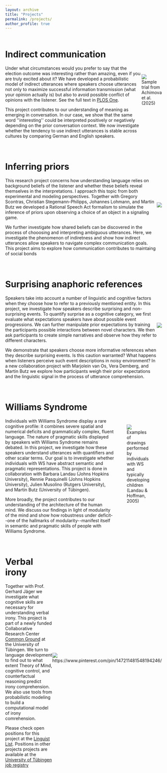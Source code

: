 ```yaml
---
layout: archive
title: "Projects"
permalink: /projects/
author_profile: true
---
```


<html>
  <head>
    <title>Anaphoric references project</title>
  </head>
  <style>
  .container {
  display: flex;
  align-items: center;
  justify-content: center;
  margin-top: 20px;
  margin-bottom: 20px;
}

img {
  max-width: 100%;
  max-height:100%;
}

.text {
  font-size: 14px;
  padding-left: 20px;
  padding-right: 20px;
  max-width: 650px;
  min-width: 650px;
  text-align: justify;
}
  </style>
  <body>
    <div class="container">
      <div class="text">
        <h1>Indirect communication</h1>
        <p> Under what circumstances would you prefer to say that the election outcome was interesting rather than amazing, even if you are truly excited about it? We have developed a probabilistic model of indirect utterances where speakers choose utterances not only to maximize successful information transmission (what your opinion actually is) but also to avoid possible conflict of opinions with the listener. See the full text in <a href="https://doi.org/10.1371/journal.pone.0323839">PLOS One</a>.
        </p>
        <p>This project contributes to our understanding of meaning as emerging in conversation. In our case, we show that the same word ''interesting'' could be interpreted positively or negatively depending on the prior conversation context. We now investigate whether the tendency to use indirect utterances is stable across cultures by comparing German and English speakers. </p>
      </div>
      <div class="image">
        <img src="http://asya-achimova.github.io/files/speaker_trial.png">
        <figcaption>Sample trial from Achimova et al. (2025)</figcaption>
      </div>
    </div>
    <div class="container">
      <div class="text">
        <h1>Inferring priors</h1>
        <p> This research project concerns how understanding language relies on background beliefs of the listener and whether these beliefs reveal themselves in the interpretations. I approach this topic from both experimental and modeling perspectives. Together with Gregory Scontras, Christian Stegemann-Philipps, Johannes Lohmann, and Martin Butz we developed a Rational Speech Act formalism to simulate the inference of priors upon observing a choice of an object in a signaling game.
        </p>
        <p>We further investigate how shared beliefs can be discovered in the process of chooosing and interpreting ambiguous utterances. Here, we investigate the phenomenon of indiretness and show how indirect utterances allow speakers to navigate complex communication goals. This project aims to explore how communication contributes to maintaing of social bonds</p>
      </div>
      <div class="image">
        <img src="http://asya-achimova.github.io/files/preference-trial.png">
      </div>
    </div>
    <div class="container">
      <div class="text">
        <h1>Surprising anaphoric references</h1>
        <p> Speakers take into account a number of linguistic and cognitive factors when they choose how to refer to a previously mentioned entity. In this project, we investigate how speakers describe surprising and non-surprising events. To quantify surprise as a cognitive category, we first evaluate what expectations speakers have about possible event progressions. We can further manipulate prior expectations by training the participants possible interactions between novel characters. We then ask participants to create simple narratives and observe how they refer to different characters.
        </p>
        <p> We demonstrate that speakers choose more informative references when they describe surprising events. Is this caution warranted? What happens when listeners perceive such event descriptions in noisy environment? In a new collaboration project with Marjolein van Os, Vera Demberg, and Martin Butz we explore how participants weigh their prior expectations and the linguistic signal in the process of utterance comprehension.
        </p>
      </div>
       <div class="image">
        <img src="http://asya-achimova.github.io/files/collision_fallback_training2_setup.png">
      </div>
    </div>
    <div class="container">
      <div class="text">
        <h1>Williams Syndrome</h1>
        <p> Individuals with Williams Syndrome display a rare cognitive profile: it combines severe spatial and numerical deficits and grammatically complex, fluent language. The nature of pragmatic skills displayed by speakers with Williams Syndrome remains debated. In this project, we investigate how these speakers understand utterances with quantifiers and other scalar terms. Our goal is to investigate whether individuals with WS have abstract semantic and pragmatic representations. This project is done in collaboration with Barbara Landau (Johns Hopkins University), Rennie Pasquinelli (Johns Hopkins University), Julien Musolino (Rutgers University), and Martin Butz (University of Tübingen).
        </p>
        <p>
          More broadly, the project contributes to our understanding of the architecture of the human mind. We discuss our findings in light of modularity of the mind and show how robustness under deficit--one of the hallmarks of modularity--manifest itself in semantic and pragmatic skills of people with Williams Syndrome.
        </p>
      </div>
      <div class="image">
        <figure>
        <img src="http://asya-achimova.github.io/files/WSdrawing.png">
        <figcaption>Examples of drawings performed by individuals with WS and typically developing children (Landau & Hoffman, 2005)</figcaption>
      </figure>
      </div>
    </div>
    <div class="container">
      <div class="text">
        <h1>Verbal irony</h1>
        <p> Together with Prof. Gerhard Jäger we investigate what cognitive skills are necessary for understanding verbal irony. This project is part of a newly funded Collaborative Research Center <a href="https://uni-tuebingen.de/en/research/core-research/collaborative-research-centers/crc-common-ground/">Common Ground</a>  at the University of Tübingen. We turn to language development to find out to what extent Theory of Mind, cognitive control, and counterfactual reasoning predict irony comprehension. We also use tools from probabilistic modeling to build a computational model of irony comrehension. 
        </p>
        <p> Please check open positions for this project at the <a href="https://linguistlist.org/issues/36/1935/">Linguist List</a>. Positions in other projects projects are available at the <a href="https://uni-tuebingen.de/en/university/careers/job-vacancies/">University of Tübingen job registry</a>
        </p>
      </div>
      <div class="image">
        <img src="http://asya-achimova.github.io/files/irony_panda.jpg">
        <figcaption>https://www.pinterest.com/pin/147211481548194246/</figcaption>
      </div>
    </div>
  </body>
</html>